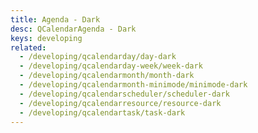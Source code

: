 ```yaml
---
title: Agenda - Dark
desc: QCalendarAgenda - Dark
keys: developing
related:
  - /developing/qcalendarday/day-dark
  - /developing/qcalendarday-week/week-dark
  - /developing/qcalendarmonth/month-dark
  - /developing/qcalendarmonth-minimode/minimode-dark
  - /developing/qcalendarscheduler/scheduler-dark
  - /developing/qcalendarresource/resource-dark
  - /developing/qcalendartask/task-dark
---
```


<example-viewer
  title="Dark"
  file="AgendaDark"
  codepen-title="QCalendarAgenda"
/>
